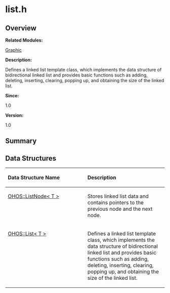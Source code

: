 # list.h<a name="ZH-CN_TOPIC_0000001055518062"></a>

## **Overview**<a name="section79844826093526"></a>

**Related Modules:**

[Graphic](Graphic.md)

**Description:**

Defines a linked list template class, which implements the data structure of bidirectional linked list and provides basic functions such as adding, deleting, inserting, clearing, popping up, and obtaining the size of the linked list. 

**Since:**

1.0

**Version:**

1.0

## **Summary**<a name="section997344291093526"></a>

## Data Structures<a name="nested-classes"></a>

<a name="table326747099093526"></a>
<table><thead align="left"><tr id="row1460714929093526"><th class="cellrowborder" valign="top" width="50%" id="mcps1.1.3.1.1"><p id="p128521464093526"><a name="p128521464093526"></a><a name="p128521464093526"></a>Data Structure Name</p>
</th>
<th class="cellrowborder" valign="top" width="50%" id="mcps1.1.3.1.2"><p id="p1306103913093526"><a name="p1306103913093526"></a><a name="p1306103913093526"></a>Description</p>
</th>
</tr>
</thead>
<tbody><tr id="row786052796093526"><td class="cellrowborder" valign="top" width="50%" headers="mcps1.1.3.1.1 "><p id="p1875284091093526"><a name="p1875284091093526"></a><a name="p1875284091093526"></a><a href="OHOS-ListNode-T.md">OHOS::ListNode&lt; T &gt;</a></p>
</td>
<td class="cellrowborder" valign="top" width="50%" headers="mcps1.1.3.1.2 "><p id="p1746794393093526"><a name="p1746794393093526"></a><a name="p1746794393093526"></a>Stores linked list data and contains pointers to the previous node and the next node. </p>
</td>
</tr>
<tr id="row1712593251093526"><td class="cellrowborder" valign="top" width="50%" headers="mcps1.1.3.1.1 "><p id="p96063414093526"><a name="p96063414093526"></a><a name="p96063414093526"></a><a href="OHOS-List-T.md">OHOS::List&lt; T &gt;</a></p>
</td>
<td class="cellrowborder" valign="top" width="50%" headers="mcps1.1.3.1.2 "><p id="p1912945071093526"><a name="p1912945071093526"></a><a name="p1912945071093526"></a>Defines a linked list template class, which implements the data structure of bidirectional linked list and provides basic functions such as adding, deleting, inserting, clearing, popping up, and obtaining the size of the linked list. </p>
</td>
</tr>
</tbody>
</table>

